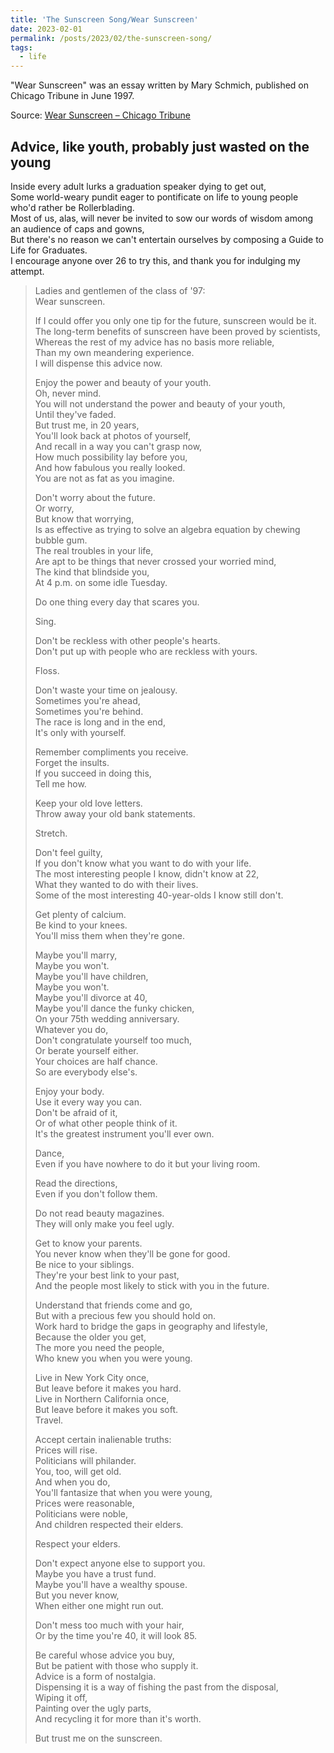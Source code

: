 ```yaml
---
title: 'The Sunscreen Song/Wear Sunscreen'
date: 2023-02-01
permalink: /posts/2023/02/the-sunscreen-song/
tags:
  - life
---
```




"Wear Sunscreen" was an essay written by Mary Schmich, published on Chicago Tribune in June 1997.

Source: [Wear Sunscreen – Chicago Tribune](https://www.chicagotribune.com/columns/chi-schmich-sunscreen-column-column.html)

## Advice, like youth, probably just wasted on the young

Inside every adult lurks a graduation speaker dying to get out,  <br>
Some world-weary pundit eager to pontificate on life to young people who'd rather be Rollerblading.  <br>
Most of us, alas, will never be invited to sow our words of wisdom among an audience of caps and gowns,  <br>
But there's no reason we can't entertain ourselves by composing a Guide to Life for Graduates. <br>
I encourage anyone over 26 to try this, and thank you for indulging my attempt.  <br>
 
> Ladies and gentlemen of the class of '97: <br>
> Wear sunscreen. 
>
> If I could offer you only one tip for the future, sunscreen would be it.  <br>
> The long-term benefits of sunscreen have been proved by scientists, <br>
> Whereas the rest of my advice has no basis more reliable, <br>
> Than my own meandering experience. <br>
> I will dispense this advice now. 
> 
> Enjoy the power and beauty of your youth. <br> 
> Oh, never mind.  <br>
> You will not understand the power and beauty of your youth, <br>
> Until they've faded.  <br>
> But trust me, in 20 years,  <br>
> You'll look back at photos of yourself, <br>
> And recall in a way you can't grasp now, <br>
> How much possibility lay before you, <br>
> And how fabulous you really looked. <br>
> You are not as fat as you imagine.
> 
> Don't worry about the future.  <br>
> Or worry,  <br>
> But know that worrying, <br>
> Is as effective as trying to solve an algebra equation by chewing bubble gum.  <br>
> The real troubles in your life, <br>
> Are apt to be things that never crossed your worried mind,  <br>
> The kind that blindside you, <br>
> At 4 p.m. on some idle Tuesday.
> 
> Do one thing every day that scares you.
> 
> Sing.
> 
> Don't be reckless with other people's hearts.  <br>
> Don't put up with people who are reckless with yours.
> 
> Floss.
> 
> Don't waste your time on jealousy.  <br>
> Sometimes you're ahead, <br>
> Sometimes you're behind.  <br>
> The race is long and in the end,  <br>
> It's only with yourself.
> 
> Remember compliments you receive. <br>
> Forget the insults.  <br>
> If you succeed in doing this,  <br>
> Tell me how.
> 
> Keep your old love letters.  <br>
> Throw away your old bank statements.
> 
> Stretch.
> 
> Don't feel guilty, <br>
> If you don't know what you want to do with your life.  <br>
> The most interesting people I know, didn't know at 22,  <br>
> What they wanted to do with their lives.  <br>
> Some of the most interesting 40-year-olds I know still don't.
> 
> Get plenty of calcium.  <br>
> Be kind to your knees.  <br>
> You'll miss them when they're gone.
> 
> Maybe you'll marry,  <br>
> Maybe you won't.  <br>
> Maybe you'll have children,  <br>
> Maybe you won't.  <br>
> Maybe you'll divorce at 40,  <br>
> Maybe you'll dance the funky chicken, <br>
> On your 75th wedding anniversary.  <br>
> Whatever you do,  <br>
> Don't congratulate yourself too much,  <br>
> Or berate yourself either.  <br>
> Your choices are half chance.  <br>
> So are everybody else's.
> 
> Enjoy your body.  <br>
> Use it every way you can.  <br>
> Don't be afraid of it, <br>
> Or of what other people think of it.  <br>
> It's the greatest instrument you'll ever own.
> 
> Dance,  <br>
> Even if you have nowhere to do it but your living room.
> 
> Read the directions,  <br>
> Even if you don't follow them.
> 
> Do not read beauty magazines.  <br>
> They will only make you feel ugly.
> 
> Get to know your parents.  <br>
> You never know when they'll be gone for good.  <br>
> Be nice to your siblings.  <br>
> They're your best link to your past, <br>
> And the people most likely to stick with you in the future.
> 
> Understand that friends come and go,  <br>
> But with a precious few you should hold on.  <br>
> Work hard to bridge the gaps in geography and lifestyle,  <br>
> Because the older you get,  <br>
> The more you need the people, <br>
> Who knew you when you were young.
> 
> Live in New York City once,  <br>
> But leave before it makes you hard.  <br>
> Live in Northern California once,  <br>
> But leave before it makes you soft.  <br>
> Travel.
> 
> Accept certain inalienable truths:  <br>
> Prices will rise.  <br>
> Politicians will philander.  <br>
> You, too, will get old.  <br>
> And when you do,  <br>
> You'll fantasize that when you were young,  <br>
> Prices were reasonable,  <br>
> Politicians were noble, <br>
> And children respected their elders.
> 
> Respect your elders.
> 
> Don't expect anyone else to support you.  <br>
> Maybe you have a trust fund.  <br>
> Maybe you'll have a wealthy spouse.  <br>
> But you never know, <br>
> When either one might run out.
> 
> Don't mess too much with your hair,  <br>
> Or by the time you're 40, it will look 85.
> 
> Be careful whose advice you buy,  <br>
> But be patient with those who supply it.  <br>
> Advice is a form of nostalgia.  <br>
> Dispensing it is a way of fishing the past from the disposal,  <br>
> Wiping it off,  <br>
> Painting over the ugly parts, <br>
> And recycling it for more than it's worth.
> 
> But trust me on the sunscreen.